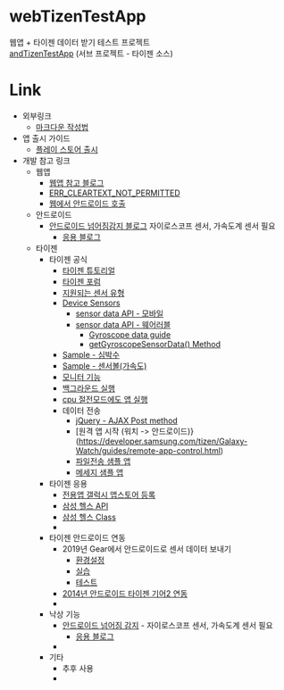 # webTizenTestApp
웹앱 + 타이젠  데이터 받기 테스트 프로젝트</br>
[andTizenTestApp](https://github.com/duduldy/andTizenTestApp) (서브 프로젝트 - 타이젠 소스)

# Link

+ 외부링크
  * [마크다운 작성법](https://gist.github.com/ihoneymon/652be052a0727ad59601)
+ 앱 출시 가이드
  * [플레이 스토어 출시](https://opensupport.tistory.com/entry/%EA%B5%AC%EA%B8%80-%ED%94%8C%EB%A0%88%EC%9D%B4%EC%8A%A4%ED%86%A0%EC%96%B4%EC%97%90-%EC%95%B1%EB%93%B1%EB%A1%9D%ED%95%98%EB%8A%94-%EB%B0%A9%EB%B2%95)
+ 개발 참고 링크
  * 웹앱
    - [웹앱 참고 블로그](https://blog.naver.com/PostView.nhn?blogId=ndb796&logNo=221402597656&redirect=Dlog&widgetTypeCall=true&directAccess=false)
    - [ERR_CLEARTEXT_NOT_PERMITTED](https://nobase-dev.tistory.com/81)
    - [웹에서 안드로이드 호출](https://coolsharp.github.io/android/android_webview/)
  * 안드로이드
    - [안드로이드 넘어짐감지 블로그](https://seongjaemoon.github.io/android/2018/04/19/ajmFallDetection.html) 자이로스코프 센서, 가속도계 센서 필요
      + [응용 블로그](https://conkjh032.tistory.com/7)
  * 타이젠
    - 타이젠 공식
      + [타이젠 튜토리얼](https://docs.tizen.org/application/native/)
      + [타이젠 포럼](https://developer.tizen.org/ko/forums?langredirect=1)
      + [지원되는 센서 유형](https://docs.tizen.org/application/dotnet/guides/location-sensors/device-sensors/)
      + [Device Sensors](https://developer.tizen.org/ko/development/guides/web-application/sensors/device-sensors?langredirect=1)
        * [sensor data API - 모바일](https://developer.tizen.org/ko/development/api-references/web-application?redirect=https://developer.tizen.org/dev-guide/5.5.0/org.tizen.web.apireference/html/device_api/mobile/tizen/sensor.html)
        * [sensor data API - 웨어러블](https://developer.tizen.org/ko/development/api-references/web-application?redirect=https://developer.tizen.org/dev-guide/5.5.0/org.tizen.web.apireference/html/device_api/wearable/tizen/sensor.html)
          - [Gyroscope data guide](https://developer.tizen.org/ko/development/guides/native-application/location-and-sensors/device-sensors?langredirect=1#gyro)
          - [getGyroscopeSensorData() Method](https://docs.tizen.org/application/web/api/latest/device_api/mobile/tizen/sensor.html)
      + [Sample - 심박수](https://docs.tizen.org/development/sample/web/Sensor/Heart_Rate_Monitor_W)
      + [Sample - 센서볼(가속도)](https://docs.tizen.org/development/sample/web/Sensor/Sensor_Ball_M)
      + [모니터 기능](https://docs.tizen.org/application/web/guides/sensors/ham/)
      + [백그라운드 실행](https://developer.tizen.org/forums/web-application-development/running-background-service-web-application)
      + [cpu 절전모드에도 앱 실행](https://developer.tizen.org/ko/forums/web-application-development/web-app-running-background?langswitch=ko)
      + 데이터 전송
        * [jQuery - AJAX Post method](https://developer.tizen.org/ko/community/code-snippet/web-code-snippet/jquery-ajax-post-method?langredirect=1)
        * [원격 앱 시작 (워치 -> 안드로이드)}(https://developer.samsung.com/tizen/Galaxy-Watch/guides/remote-app-control.html)
        * [파일전송 샘플 앱](https://developer.samsung.com/galaxy-watch-develop/samples/companion/file-web.html)
        * [메세지 샘플 앱](https://developer.samsung.com/galaxy-watch-develop/samples/companion/hello-message-web.html)
    - 타이젠 응용 
      + [전용앱 갤럭시 앱스토어 등록](https://news.samsung.com/kr/%EC%86%90%EC%88%98-%EB%A7%8C%EB%93%A0-%EA%B8%B0%EC%96%B4-s3%EC%9A%A9-%EC%95%A0%ED%94%8C%EB%A6%AC%EC%BC%80%EC%9D%B4%EC%85%98-%EA%B0%A4%EB%9F%AD%EC%8B%9C-%EC%95%B1%EC%8A%A4%EC%97%90-%EC%98%AC%EB%A6%AC)
      + [삼성 헬스 API](https://developer.samsung.com/health/android/overview.html)
      + [삼성 헬스 Class](https://img-developer.samsung.com/onlinedocs/health/android/data/com/samsung/android/sdk/healthdata/HealthConstants.html)
      + 
    - 타이젠 안드로이드 연동 
      + 2019년 Gear에서 안드로이드로 센서 데이터 보내기
        * [환경설정](https://jaehoonx2.tistory.com/52?category=840350)
        * [실습](https://jaehoonx2.tistory.com/53?category=840350)
        * [테스트](https://jaehoonx2.tistory.com/54)
      + [2014년 안드로이드 타이젠 기어2 연동](https://lovesm135.tistory.com/category/%ED%83%80%EC%9D%B4%EC%A0%A0)
      + 
    - 낙상 기능
      + [안드로이드 넘어짐 감지](https://seongjaemoon.github.io/android/2018/04/19/ajmFallDetection.html) - 자이로스코프 센서, 가속도계 센서 필요
        * [응용 블로그](https://conkjh032.tistory.com/7)
      + 
    - 기타
      + 추후 사용
      + 
